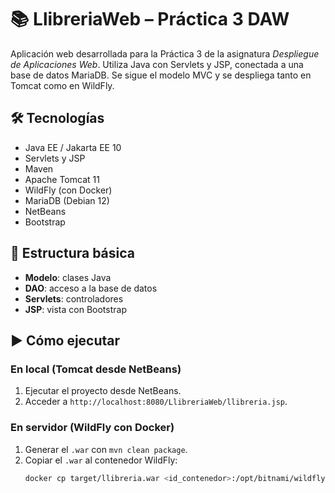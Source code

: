 # 📚 LlibreriaWeb – Práctica 3 DAW

Aplicación web desarrollada para la Práctica 3 de la asignatura *Despliegue de Aplicaciones Web*. Utiliza Java con Servlets y JSP, conectada a una base de datos MariaDB. Se sigue el modelo MVC y se despliega tanto en Tomcat como en WildFly.

## 🛠 Tecnologías

- Java EE / Jakarta EE 10
- Servlets y JSP
- Maven
- Apache Tomcat 11
- WildFly (con Docker)
- MariaDB (Debian 12)
- NetBeans
- Bootstrap

## 📂 Estructura básica

- **Modelo**: clases Java
- **DAO**: acceso a la base de datos
- **Servlets**: controladores
- **JSP**: vista con Bootstrap

## ▶️ Cómo ejecutar

### En local (Tomcat desde NetBeans)
1. Ejecutar el proyecto desde NetBeans.
2. Acceder a `http://localhost:8080/LlibreriaWeb/llibreria.jsp`.

### En servidor (WildFly con Docker)
1. Generar el `.war` con `mvn clean package`.
2. Copiar el `.war` al contenedor WildFly:
   ```bash
   docker cp target/llibreria.war <id_contenedor>:/opt/bitnami/wildfly/standalone/deployments
